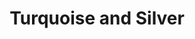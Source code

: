 ---
title: Turquoise and Silver
bg: turquoise
layout: post
description: This was my third project and it was conceived at a point in my life when I was spending most of my time on the road. This was a special project to me because it included all original songs, <em>four favorites from past projects, and nine new songs</em>.  The title track, <em>Turquoise and Silver, Will & Bill, Directions, More Than Any Other, Sail Away, Before You Go</em>, and <em>Outlaw</em> are performed by Zan McLeod and myself.  Bert Hering co-wrote and performed on <em>Outlaw</em>. Janice had done a drawing that I liked and I decided to use it on the cover. <em>Turquoise & Silver</em> was one of my favorite projects.
song1: TurquoiseAndSilver
song1title: Turquoise and Silver
song2: DownInTennessee
song2title: Down In Tennessee
song3: LoversRain
song3title: Lover's Rain
song4: MoreThanAnyOther
song4title: More Than Any Other
song5: CarolinaSeas
song5title: Carolina Seas
---